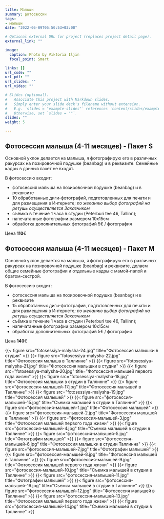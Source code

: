```yaml
---
title: Малыши
summary: фотосессии
tags:
- малыши
date: "2022-05-09T06:50:53+03:00"

# Optional external URL for project (replaces project detail page).
external_link: ""

image:
  caption: Photo by Viktoria Iljin
  focal_point: Smart

links: []
url_code: ""
url_pdf: ""
url_slides: ""
url_video: ""

# Slides (optional).
#   Associate this project with Markdown slides.
#   Simply enter your slide deck's filename without extension.
#   E.g. `slides = "example-slides"` references `content/slides/example-slides.md`.
#   Otherwise, set `slides = ""`.
slides: ""
weight: 5

---
```


## Фотосессия малыша (4-11 месяцев) - Пакет S 

Основной уклон делается на малыша, я фотографирую его в различных ракурсах на позировочной подушке (beanbag) и в реквизите. Семейные кадры в данный пакет не входят.

В фотосессию входит:
* фотосессия малыша на позировочной подушке (beanbag) и в реквизите
* 10 обработанных диги-фотографий, подготовленных для печати и для размещения в Интернете;
_по желанию выбор фотографий на ретушь осуществляется Заказчиком_
* съёмка в течение 1 часа в студии (Peterburi tee 46, Tallinn);
* напечатанные фотографии размером 10х15см
* обработка дополнительных фотографий 5€ / фотография

Цена **110**€ 


## Фотосессия малыша (4-11 месяцев) - Пакет М 

Основной уклон делается на малыша, я фотографирую его в различных ракурсах на позировочной подушке (beanbag) и реквизите, делаем общие семейные фотографии и отдельные кадры с мамой-папой и братом-сестрой.  

В фотосессию входит:
* фотосессия малыша на позировочной подушке (beanbag) и в реквизите
* 15 обработанных диги-фотографий, подготовленных для печати и для размещения в Интернете;
_по желанию выбор фотографий на ретушь осуществляется Заказчиком_
* съёмка в течение 1 часа в студии (Peterburi tee 46, Tallinn);
* напечатанные фотографии размером 10х15см
* обработка дополнительных фотографий 5€ / фотография

Цена **140**€ 

{{< figure src="fotosessiya-malysha-24.jpg" title="Фотосессия малышки в студии" >}}
{{< figure src="fotosessiya-malysha-22.jpg" title="Фотосессия малыша в Таллинне" >}}
{{< figure src="fotosessiya-malysha-21.jpg" title="Фотосессия малышки в студии" >}}
{{< figure src="fotosessiya-malysha-20.jpg" title="Фотосессия малышей первого года жизни" >}}
{{< figure src="fotosessiya-malysha-18.jpg" title="Фотосессия малышки в студии в Таллинне" >}}
{{< figure src="фотосессия-малышей-17.jpg" title="Фотосессия малышей в Таллинне" >}}
{{< figure src="fotosessiya-malysha-19.jpg" title="Фотосессия малышей" >}}
{{< figure src="фотосессия-малышей-15.jpg" title="Съемка малышей в студии в Таллинне" >}}
{{< figure src="фотосессия-малышей-1.jpg" title="Фотосессия малышей" >}}
{{< figure src="фотосессия-малышей-2.jpg" title="Фотосессия малышей в Таллинне" >}}
{{< figure src="фотосессия-малышей-3.jpg" title="Фотосессия малышей первого года жизни" >}}
{{< figure src="фотосессия-малышей-4.jpg" title="Съемка малышей в студии в Таллинне" >}}
{{< figure src="фотосессия-малышей-5.jpg" title="Фотографии малышей" >}}
{{< figure src="фотосессия-малышей-6.jpg" title="Фотосессия малышки в студии Таллинна" >}}
{{< figure src="фотосессия-малышей-7.jpg" title="Фотографии малышей" >}}
{{< figure src="фотосессия-малышей-8.jpg" title="Фотосессия малышей в Таллинне" >}}
{{< figure src="фотосессия-малышей-9.jpg" title="Фотосессия малышей первого года жизни" >}}
{{< figure src="фотосессия-малышей-10.jpg" title="Съемка малышей в студии в Таллинне" >}}
{{< figure src="фотосессия-малышей-11.jpg" title="Фотографии малышей" >}}
{{< figure src="фотосессия-малышей-16.jpg" title="Съемка малышей в студии в Таллинне" >}}
{{< figure src="фотосессия-малышей-12.jpg" title="Фотосессия малышей в Таллинне" >}}
{{< figure src="фотосессия-малышей-13.jpg" title="Фотосессия малышей первого года жизни" >}}
{{< figure src="фотосессия-малышей-14.jpg" title="Съемка малышей в студии в Таллинне" >}}